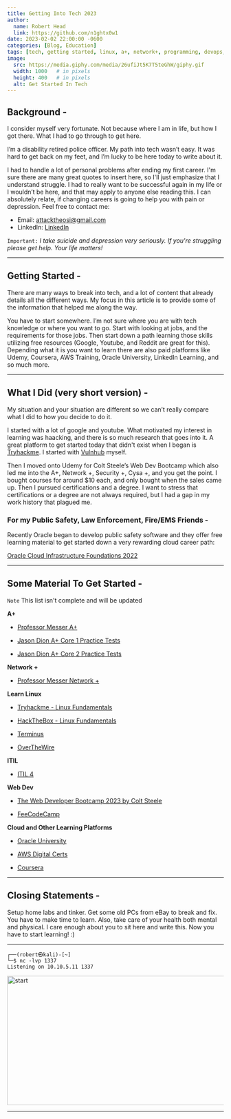 ```yaml
---
title: Getting Into Tech 2023
author:
  name: Robert Head
  link: https://github.com/n1ghtx0w1
date: 2023-02-02 22:00:00 -0600
categories: [Blog, Education]
tags: [tech, getting started, linux, a+, network+, programming, devops, virtual machines, virtual environments, learning, educaiton, udemy, youtube, oracle, aws, coursera, linkedin learning, professor messer, jason dion, tryhackme, hackthebox, vulnhub, overthewire, terminus, colt steele, web development bootcamp, web dev, wgu, google, reddit, retired police officer, public safety, fire, ems, freecodecamp]
image:
  src: https://media.giphy.com/media/26ufiJt5K7T5teGhW/giphy.gif
  width: 1000   # in pixels
  height: 400   # in pixels
  alt: Get Started In Tech
---
```

   
## Background -

I consider myself very fortunate.  Not because where I am in life, but how I got there. What I had to go through to get here.  

I’m a disability retired police officer.  My path into tech wasn’t easy.  It was hard to get back on my feet, and I’m lucky to be here today to write about it.  

I had to handle a lot of personal problems after ending my first career.  I'm sure there are many great quotes to insert here, so I'll just emphasize that I understand struggle.  I had to really want to be successful again in my life or I wouldn’t be here, and that may apply to anyone else reading this.  I can absolutely relate, if changing careers is going to help you with pain or depression.  Feel free to contact me:

- Email: [attacktheosi@gmail.com](mailto:attacktheosi@gmail.com)
- LinkedIn: [LinkedIn](https://www.linkedin.com/in/robert-head-0x0)

`Important:` *I take suicide and depression very seriously.  If you're struggling please get help.  Your life matters!*

---

## Getting Started -

There are many ways to break into tech, and a lot of content that already details all the different ways.  My focus in this article is to provide some of the information that helped me along the way.

You have to start somewhere.  I’m not sure where you are with tech knowledge or where you want to go.  Start with looking at jobs, and the requirements for those jobs.  Then start down a path learning those skills utilizing free resources (Google, Youtube, and Reddit are great for this).  Depending what it is you want to learn there are also paid platforms like Udemy, Coursera, AWS Training, Oracle University, LinkedIn Learning, and so much more. 

---

## What I Did (very short version) -

My situation and your situation are different so we can’t really compare what I did to how you decide to do it.    

I started with a lot of google and youtube. What motivated my interest in learning was haacking, and there is so much research that goes into it.  A great platform to get started today that didn't exist when I began is [Tryhackme](https://tryhackme.com/).  I started with [Vulnhub](https://www.vulnhub.com/) myself.

Then I moved onto Udemy for Colt Steele’s Web Dev Bootcamp which also led me into the A+, Network +, Security +, Cysa +, and you get the point.  I bought courses for around $10 each, and only bought when the sales came up.  Then I pursued certifications and a degree.  I want to stress that certifications or a degree are not always required, but I had a gap in my work history that plagued me.

### For my Public Safety, Law Enforcement, Fire/EMS Friends -

Recently Oracle began to develop public safety software and they offer free learning material to get started down a very rewarding cloud career path:

[Oracle Cloud Infrastructure Foundations 2022](https://education.oracle.com/oracle-cloud-infrastructure-2022-foundations-associate/pexam_1Z0-1085-22)

---

## Some Material To Get Started -

`Note` This list isn't complete and will be updated

**A+**

- [Professor Messer A+](https://www.youtube.com/watch?v=87t6P5ZHTP0&list=PLG49S3nxzAnnOmvg5UGVenB_qQgsh01uC)

- [Jason Dion A+ Core 1 Practice Tests](https://www.udemy.com/course/comptia-a-220-1101-core-1-practice-exams-new-for-2022/)

- [Jason Dion A+ Core 2 Practice Tests](https://www.udemy.com/course/comptia-a-220-1102-core-2-practice-exams-new-for-2022/)

**Network +**

- [Professor Messer Network +](https://www.youtube.com/watch?v=As6g6IXcVa4&list=PLG49S3nxzAnlCJiCrOYuRYb6cne864a7G)

**Learn Linux**

- [Tryhackme - Linux Fundamentals](https://tryhackme.com/module/linux-fundamentals)

- [HackTheBox - Linux Fundamentals](https://academy.hackthebox.com/course/preview/linux-fundamentals)

- [Terminus](https://web.mit.edu/mprat/Public/web/Terminus/Web/main.html)

- [OverTheWire](https://overthewire.org/wargames/)

**ITIL**

- [ITIL 4](https://www.youtube.com/watch?v=HloUhMK4E6I&list=PLVzkjYR3xN1V9nlcECuygEZVlS4rj5qaf)

**Web Dev**

- [The Web Developer Bootcamp 2023 by Colt Steele](https://www.udemy.com/course/the-web-developer-bootcamp/)

- [FeeCodeCamp](https://www.freecodecamp.org/)

**Cloud and Other Learning Platforms**

- [Oracle University](https://mylearn.oracle.com/)

- [AWS Digital Certs](https://aws.amazon.com/training/digital/?cta=tctopbanner)

- [Coursera](https://www.coursera.org/)

---

## Closing Statements -

Setup home labs and tinker.  Get some old PCs from eBay to break and fix.  You have to make time to learn.  Also, take care of your health both mental and physical.  I care enough about you to sit here and write this.  Now you have to start learning! :)

---

```shell
┌──(robert㉿kali)-[~] 
└─$ nc -lvp 1337
Listening on 10.10.5.11 1337
```


<img align="center" src="https://media.giphy.com/media/l0Iyo7NSdaujsVX8c/giphy-downsized-large.gif" alt="start" width="600" height="300">

---